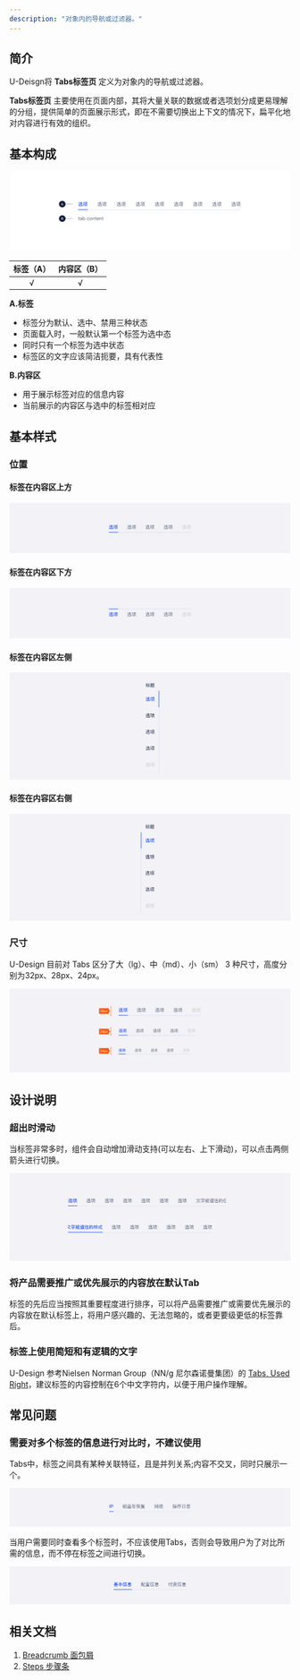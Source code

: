 ```yaml
---
description: "对象内的导航或过滤器。"
---
```


## 简介

U-Deisgn将 **Tabs标签页** 定义为对象内的导航或过滤器。

**Tabs标签页** 主要使用在页面内部，其将大量关联的数据或者选项划分成更易理解的分组，提供简单的页面展示形式，即在不需要切换出上下文的情况下，扁平化地对内容进行有效的组织。


## 基本构成

![](../../../images/Tabs/forms_01.png)

| 标签（A） | 内容区（B） |
| :---------: | :-----------: |
|      √      |       √       |

**A.标签**

- 标签分为默认、选中、禁用三种状态
- 页面载入时，一般默认第一个标签为选中态
- 同时只有一个标签为选中状态
- 标签区的文字应该简洁扼要，具有代表性



**B.内容区**

- 用于展示标签对应的信息内容
- 当前展示的内容区与选中的标签相对应


## 基本样式

### 位置

#### 标签在内容区上方
![](../../../images/Tabs/styles_01.png)

#### 标签在内容区下方

![](../../../images/Tabs/styles_02.png)

#### 标签在内容区左侧
![](../../../images/Tabs/styles_03.png)

#### 标签在内容区右侧
![](../../../images/Tabs/styles_04.png)

### 尺寸
U-Design 目前对 Tabs 区分了大（lg）、中（md）、小（sm） 3 种尺寸，高度分别为32px、28px、24px。

![](../../../images/Tabs/styles_05.png)

## 设计说明


### 超出时滑动
当标签非常多时，组件会自动增加滑动支持(可以左右、上下滑动)，可以点击两侧箭头进行切换。

![](../../../images/Tabs/descriptions_01.png)


### 将产品需要推广或优先展示的内容放在默认Tab
标签的先后应当按照其重要程度进行排序，可以将产品需要推广或需要优先展示的内容放在默认标签上，将用户感兴趣的、无法忽略的，或者更要级更低的标签靠后。


### 标签上使用简短和有逻辑的文字
U-Design 参考Nielsen Norman Group（NN/g 尼尔森诺曼集团）的 [Tabs, Used Right](https://www.nngroup.com/articles/tabs-used-right/)，建议标签的内容控制在6个中文字符内，以便于用户操作理解。


## 常见问题

### 需要对多个标签的信息进行对比时，不建议使用

<div class="u-md-flex-without-bg">
   <div class="u-md-mr24">
      <p><i class="u-md-suggested"></i>Tabs中，标签之间具有某种关联特征，且是并列关系;内容不交叉，同时只展示一个。
</p>
      <img src="../../../images/Tabs/problems_01.png"/>
   </div>
   <div>
      <p><i class="u-md-not-suggested"></i>当用户需要同时查看多个标签时，不应该使用Tabs，否则会导致用户为了对比所需的信息，而不停在标签之间进行切换。</p>
      <img src="../../../images/Tabs/problems_02.png"/>
   </div>
</div>




## 相关文档

1. [Breadcrumb 面包屑](https://udesign.ucloud.cn/component/Breadcrumb)
2. [Steps 步骤条](https://udesign.ucloud.cn/component/Steps)
